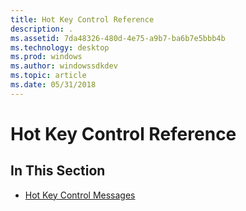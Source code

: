 ```yaml
---
title: Hot Key Control Reference
description: .
ms.assetid: 7da48326-480d-4e75-a9b7-ba6b7e5bbb4b
ms.technology: desktop
ms.prod: windows
ms.author: windowssdkdev
ms.topic: article
ms.date: 05/31/2018
---
```


# Hot Key Control Reference

## In This Section

-   [Hot Key Control Messages](bumper-hot-key-control-reference-messages.md)

 

 




